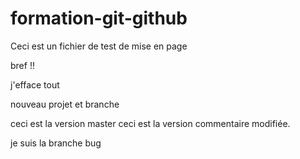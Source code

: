 ﻿# formation-git-github
Ceci est un fichier de test de mise en page 

bref !!

j'efface tout


nouveau projet et branche

ceci est la version master
ceci est la version commentaire modifiée.

je suis la branche bug


